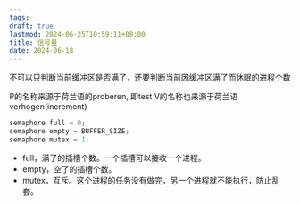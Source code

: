```yaml
---
tags: 
draft: true
lastmod: 2024-06-25T10:59:11+08:00
title: 信号量
date: 2024-06-18
---
```

不可以只判断当前缓冲区是否满了，还要判断当前因缓冲区满了而休眠的进程个数


P的名称来源于荷兰语的proberen, 即test
V的名称也来源于荷兰语verhogen(increment)

```C
semaphore full = 0; 
semaphore empty = BUFFER_SIZE;
semaphore mutex = 1;
```
- full，满了的插槽个数。一个插槽可以接收一个进程。
- empty，空了的插槽个数。
- mutex，互斥。这个进程的任务没有做完，另一个进程就不能执行，防止乱套。